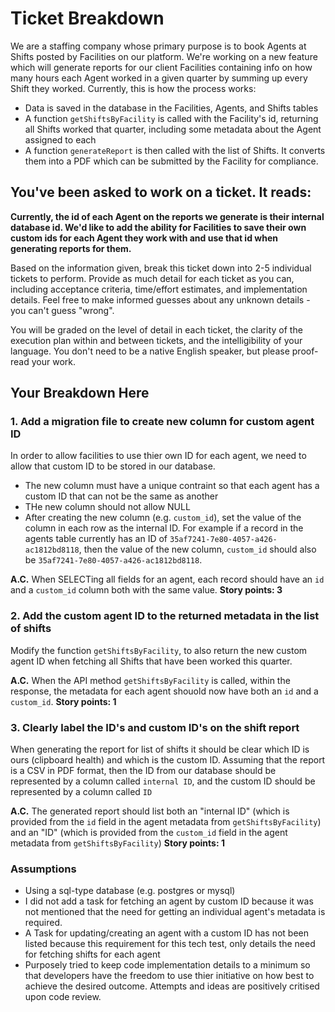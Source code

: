 # Ticket Breakdown

We are a staffing company whose primary purpose is to book Agents at Shifts posted by Facilities on our platform. We're working on a new feature which will generate reports for our client Facilities containing info on how many hours each Agent worked in a given quarter by summing up every Shift they worked. Currently, this is how the process works:

- Data is saved in the database in the Facilities, Agents, and Shifts tables
- A function `getShiftsByFacility` is called with the Facility's id, returning all Shifts worked that quarter, including some metadata about the Agent assigned to each
- A function `generateReport` is then called with the list of Shifts. It converts them into a PDF which can be submitted by the Facility for compliance.

## You've been asked to work on a ticket. It reads:

**Currently, the id of each Agent on the reports we generate is their internal database id. We'd like to add the ability for Facilities to save their own custom ids for each Agent they work with and use that id when generating reports for them.**

Based on the information given, break this ticket down into 2-5 individual tickets to perform. Provide as much detail for each ticket as you can, including acceptance criteria, time/effort estimates, and implementation details. Feel free to make informed guesses about any unknown details - you can't guess "wrong".

You will be graded on the level of detail in each ticket, the clarity of the execution plan within and between tickets, and the intelligibility of your language. You don't need to be a native English speaker, but please proof-read your work.

## Your Breakdown Here

### 1. Add a migration file to create new column for custom agent ID

In order to allow facilities to use thier own ID for each agent, we need to allow that custom ID to be stored in our database.

- The new column must have a unique contraint so that each agent has a custom ID that can not be the same as another
- THe new column should not allow NULL
- After creating the new column (e.g. `custom_id`), set the value of the column in each row as the internal ID. For example if a record in the agents table currently has an ID of `35af7241-7e80-4057-a426-ac1812bd8118`, then the value of the new column, `custom_id` should also be `35af7241-7e80-4057-a426-ac1812bd8118`.

**A.C.**
When SELECTing all fields for an agent, each record should have an `id` and a `custom_id` column both with the same value.
**Story points: 3**

### 2. Add the custom agent ID to the returned metadata in the list of shifts

Modify the function `getShiftsByFacility`, to also return the new custom agent ID when fetching all Shifts that have been worked this quarter.

**A.C.**
When the API method `getShiftsByFacility` is called, within the response, the metadata for each agent shouold now have both an `id` and a `custom_id`.
**Story points: 1**

### 3. Clearly label the ID's and custom ID's on the shift report

When generating the report for list of shifts it should be clear which ID is ours (clipboard health) and which is the custom ID. Assuming that the report is a CSV in PDF format, then the ID from our database should be represented by a column called `internal ID`, and the custom ID should be represented by a column called `ID`

**A.C.**
The generated report should list both an "internal ID" (which is provided from the `id` field in the agent metadata from `getShiftsByFacility`) and an "ID" (which is provided from the `custom_id` field in the agent metadata from `getShiftsByFacility`)
**Story points: 1**

### Assumptions

- Using a sql-type database (e.g. postgres or mysql)
- I did not add a task for fetching an agent by custom ID because it was not mentioned that the need for getting an individual agent's metadata is required.
- A Task for updating/creating an agent with a custom ID has not been listed because this requirement for this tech test, only details the need for fetching shifts for each agent
- Purposely tried to keep code implementation details to a minimum so that developers have the freedom to use thier initiative on how best to achieve the desired outcome. Attempts and ideas are positively critised upon code review.
